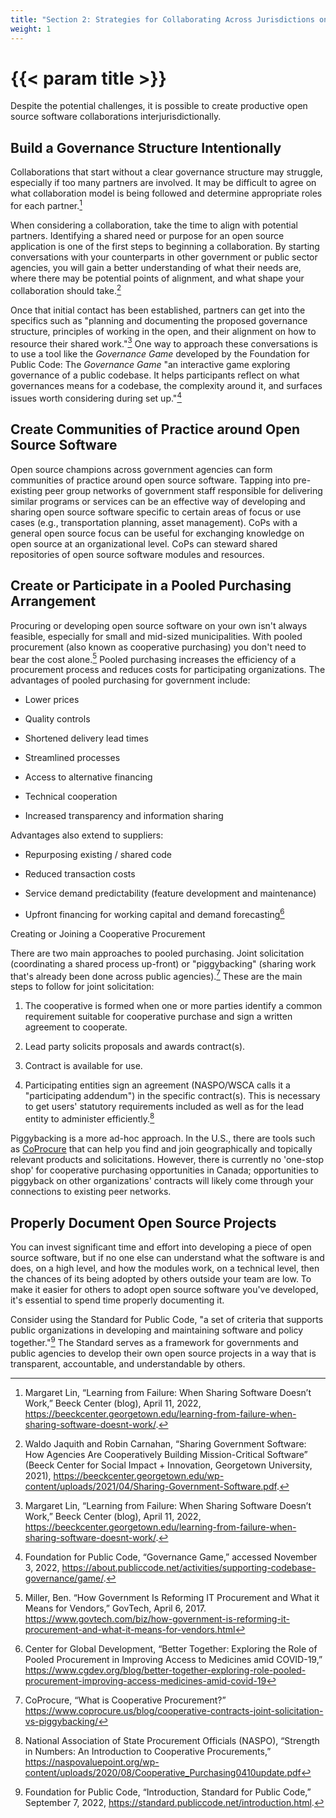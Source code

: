 ```yaml
---
title: "Section 2: Strategies for Collaborating Across Jurisdictions on Open Source Software"
weight: 1
---
```


# {{< param title >}}

Despite the potential challenges, it is possible to create productive open source software collaborations interjurisdictionally.

## Build a Governance Structure Intentionally

Collaborations that start without a clear governance structure may struggle, especially if too many partners are involved. It may be difficult to agree on what collaboration model is being followed and determine appropriate roles for each partner.[^80]

When considering a collaboration, take the time to align with potential partners. Identifying a shared need or purpose for an open source application is one of the first steps to beginning a collaboration. By starting conversations with your counterparts in other government or public sector agencies, you will gain a better understanding of what their needs are, where there may be potential points of alignment, and what shape your collaboration should take.[^81]

Once that initial contact has been established, partners can get into the specifics such as "planning and documenting the proposed governance structure, principles of working in the open, and their alignment on how to resource their shared work."[^82] One way to approach these conversations is to use a tool like the *Governance Game* developed by the Foundation for Public Code: The *Governance Game* "an interactive game exploring governance of a public codebase. It helps participants reflect on what governances means for a codebase, the complexity around it, and surfaces issues worth considering during set up."[^83]

## Create Communities of Practice around Open Source Software

Open source champions across government agencies can form communities of practice around open source software. Tapping into pre-existing peer group networks of government staff responsible for delivering similar programs or services can be an effective way of developing and sharing open source software specific to certain areas of focus or use cases (e.g., transportation planning, asset management). CoPs with a general open source focus can be useful for exchanging knowledge on open source at an organizational level. CoPs can steward shared repositories of open source software modules and resources.

## Create or Participate in a Pooled Purchasing Arrangement

Procuring or developing open source software on your own isn't always feasible, especially for small and mid-sized municipalities. With pooled procurement (also known as cooperative purchasing) you don't need to bear the cost alone.[^84] Pooled purchasing increases the efficiency of a procurement process and reduces costs for participating organizations. The advantages of pooled purchasing for government include:

- Lower prices

- Quality controls

- Shortened delivery lead times

- Streamlined processes

- Access to alternative financing

- Technical cooperation

- Increased transparency and information sharing

Advantages also extend to suppliers:

- Repurposing existing / shared code

- Reduced transaction costs

- Service demand predictability (feature development and maintenance)

- Upfront financing for working capital and demand forecasting[^85]

Creating or Joining a Cooperative Procurement

There are two main approaches to pooled purchasing. Joint solicitation (coordinating a shared process up-front) or "piggybacking" (sharing work that's already been done across public agencies).[^86] These are the main steps to follow for joint solicitation:

1. The cooperative is formed when one or more parties identify a common requirement suitable for cooperative purchase and sign a written agreement to cooperate.

2. Lead party solicits proposals and awards contract(s).

3. Contract is available for use.

4. Participating entities sign an agreement (NASPO/WSCA calls it a "participating addendum") in the specific contract(s). This is necessary to get users' statutory requirements included as well as for the lead entity to administer efficiently.[^87]

Piggybacking is a more ad-hoc approach. In the U.S., there are tools such as [CoProcure](https://www.coprocure.us/) that can help you find and join geographically and topically relevant products and solicitations. However, there is currently no 'one-stop shop' for cooperative purchasing opportunities in Canada; opportunities to piggyback on other organizations' contracts will likely come through your connections to existing peer networks.

## Properly Document Open Source Projects

You can invest significant time and effort into developing a piece of open source software, but if no one else can understand what the software is and does, on a high level, and how the modules work, on a technical level, then the chances of its being adopted by others outside your team are low. To make it easier for others to adopt open source software you've developed, it's essential to spend time properly documenting it.

Consider using the Standard for Public Code, "a set of criteria that supports public organizations in developing and maintaining software and policy together."[^88] The Standard serves as a framework for governments and public agencies to develop their own open source projects in a way that is transparent, accountable, and understandable by others.

[^80]: Margaret Lin, “Learning from Failure: When Sharing Software Doesn’t Work,” Beeck Center (blog), April 11, 2022, https://beeckcenter.georgetown.edu/learning-from-failure-when-sharing-software-doesnt-work/.

[^81]: Waldo Jaquith and Robin Carnahan, “Sharing Government Software: How Agencies Are Cooperatively Building Mission-Critical Software” (Beeck Center for Social Impact + Innovation, Georgetown University, 2021), https://beeckcenter.georgetown.edu/wp-content/uploads/2021/04/Sharing-Government-Software.pdf.

[^82]: Margaret Lin, “Learning from Failure: When Sharing Software Doesn’t Work,” Beeck Center (blog), April 11, 2022, https://beeckcenter.georgetown.edu/learning-from-failure-when-sharing-software-doesnt-work/.

[^83]: Foundation for Public Code, “Governance Game,” accessed November 3, 2022, https://about.publiccode.net/activities/supporting-codebase-governance/game/.

[^84]: Miller, Ben. “How Government Is Reforming IT Procurement and What it Means for Vendors,” GovTech, April 6, 2017. https://www.govtech.com/biz/how-government-is-reforming-it-procurement-and-what-it-means-for-vendors.html

[^85]: Center for Global Development, “Better Together: Exploring the Role of Pooled Procurement in Improving Access to Medicines amid COVID-19,” https://www.cgdev.org/blog/better-together-exploring-role-pooled-procurement-improving-access-medicines-amid-covid-19

[^86]: CoProcure, “What is Cooperative Procurement?” https://www.coprocure.us/blog/cooperative-contracts-joint-solicitation-vs-piggybacking/

[^87]: National Association of State Procurement Officials (NASPO), “Strength in Numbers:  An Introduction to Cooperative Procurements,” https://naspovaluepoint.org/wp-content/uploads/2020/08/Cooperative_Purchasing0410update.pdf  

[^88]: Foundation for Public Code, “Introduction, Standard for Public Code,” September 7, 2022, https://standard.publiccode.net/introduction.html.
